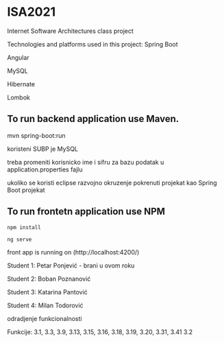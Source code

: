 # ISA2021

Internet Software Architectures class project

Technologies and platforms used in this project: 
Spring Boot

Angular

MySQL

Hibernate

Lombok


## To run backend application use Maven.

mvn spring-boot:run

koristeni SUBP je MySQL

treba promeniti korisnicko ime i sifru za bazu podatak u application.properties fajlu

ukoliko se koristi eclipse razvojno okruzenje pokrenuti projekat kao Spring Boot projekat

## To run frontetn application use NPM
```npm install ```

```ng serve```

front app is running on (http://localhost:4200/)


Student 1: Petar Ponjević  - brani u ovom roku

Student 2: Boban Poznanović

Student 3: Katarina Pantović

Student 4: Milan Todorović


odradjenje funkcionalnosti

Funkcije: 3.1, 3.3, 3.9, 3.13, 3.15, 3.16, 3.18, 3.19, 3.20, 3.31, 3.41
          3.2



